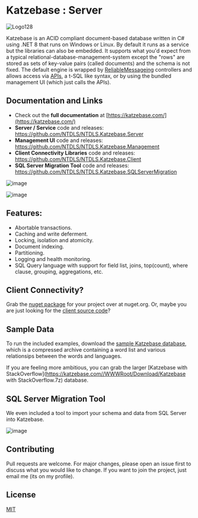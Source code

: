 # Katzebase : Server
![Logo128](https://github.com/NTDLS/NTDLS.Katzebase.Server/assets/11428567/fa827156-4d19-4803-860f-aa0ef3a5151d)

Katzebase is an ACID compliant document-based database written in C# using .NET 8 that runs on Windows or Linux. By default it runs as a service but the libraries can also be embedded. It supports what you'd expect from a typical relational-database-management-system except the "rows" are stored as sets of key-value pairs (called documents) and the schema is not fixed. The default engine is wrapped by [ReliableMessageing](https://github.com/NTDLS/NTDLS.ReliableMessaging) controllers and allows access via [APIs](https://github.com/NTDLS/NTDLS.Katzebase.Client), a t-SQL like syntax, or by using the bundled management UI (which just calls the APIs).


## Documentation and Links
- Check out the **full documentation** at [https://katzebase.com/](https://katzebase.com/)
- **Server / Service** code and releases: https://github.com/NTDLS/NTDLS.Katzebase.Server
- **Management UI** code and releases: https://github.com/NTDLS/NTDLS.Katzebase.Management
- **Client Connectivity Libraries** code and releases: https://github.com/NTDLS/NTDLS.Katzebase.Client
- **SQL Server Migration Tool** code and releases: https://github.com/NTDLS/NTDLS.Katzebase.SQLServerMigration


![image](https://github.com/user-attachments/assets/6e6f337c-e30c-436c-94bd-182211e4054a)


![image](https://github.com/user-attachments/assets/1c2b8245-cb23-49cb-b9c9-1decdbfed779)


## Features:
- Abortable transactions.
- Caching and write deferment.
- Locking, isolation and atomicity.
- Document indexing.
- Partitioning.
- Logging and health monitoring.
- SQL Query language with support for field list, joins, top(count), where clause, grouping, aggregations, etc.


## Client Connectivity?
Grab the [nuget package](https://www.nuget.org/packages/NTDLS.Katzebase.Client/) for your project over at nuget.org.
Or, maybe you are just looking for the [client source code](https://github.com/NTDLS/NTDLS.Katzebase.Client)?


## Sample Data
To run the included examples, download the [sample Katzebase database]( https://katzebase.com/Download/Katzebase.zip), which is a compressed archive containing a word list and various relationsips between the words and languages.

If you are feeling more ambitious, you can grab the larger [Katzebase with StackOverflow](https://katzebase.com//WWWRoot/Download/Katzebase with StackOverflow.7z) database.


## SQL Server Migration Tool
We even included a tool to import your schema and data from SQL Server into Katzebase.


![image](https://github.com/NTDLS/NTDLS.Katzebase/assets/11428567/41959624-0254-4566-a495-05c72f4a3642)


## Contributing
Pull requests are welcome. For major changes, please open an issue first to discuss what you would like to change. If you want to join the project, just email me (its on my profile).

## License
[MIT](https://choosealicense.com/licenses/mit/)
